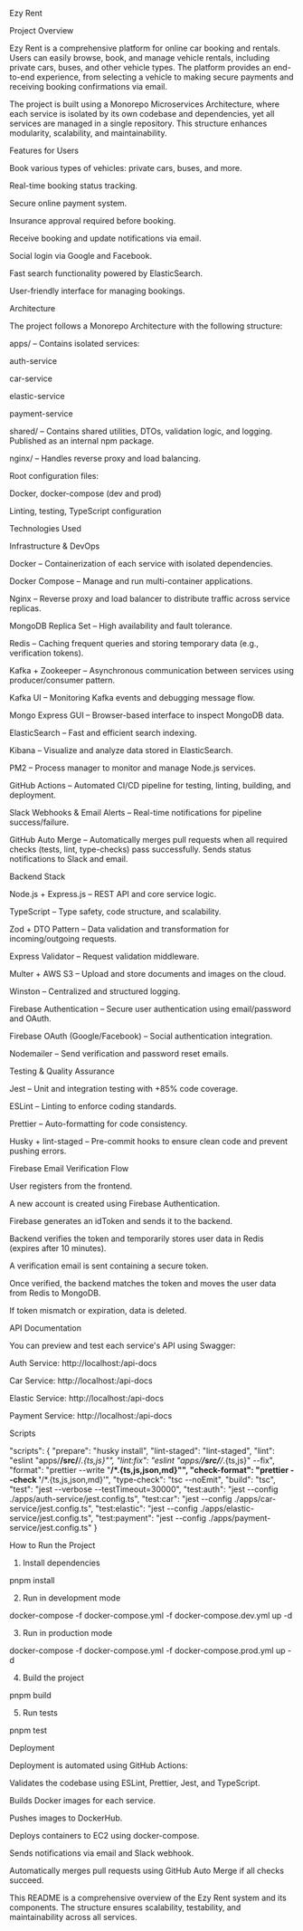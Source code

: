 Ezy Rent

Project Overview

Ezy Rent is a comprehensive platform for online car booking and rentals. Users can easily browse, book, and manage vehicle rentals, including private cars, buses, and other vehicle types. The platform provides an end-to-end experience, from selecting a vehicle to making secure payments and receiving booking confirmations via email.

The project is built using a Monorepo Microservices Architecture, where each service is isolated by its own codebase and dependencies, yet all services are managed in a single repository. This structure enhances modularity, scalability, and maintainability.

Features for Users

Book various types of vehicles: private cars, buses, and more.

Real-time booking status tracking.

Secure online payment system.

Insurance approval required before booking.

Receive booking and update notifications via email.

Social login via Google and Facebook.

Fast search functionality powered by ElasticSearch.

User-friendly interface for managing bookings.

Architecture

The project follows a Monorepo Architecture with the following structure:

apps/ – Contains isolated services:

auth-service

car-service

elastic-service

payment-service

shared/ – Contains shared utilities, DTOs, validation logic, and logging. Published as an internal npm package.

nginx/ – Handles reverse proxy and load balancing.

Root configuration files:

Docker, docker-compose (dev and prod)

Linting, testing, TypeScript configuration

Technologies Used

Infrastructure & DevOps

Docker – Containerization of each service with isolated dependencies.

Docker Compose – Manage and run multi-container applications.

Nginx – Reverse proxy and load balancer to distribute traffic across service replicas.

MongoDB Replica Set – High availability and fault tolerance.

Redis – Caching frequent queries and storing temporary data (e.g., verification tokens).

Kafka + Zookeeper – Asynchronous communication between services using producer/consumer pattern.

Kafka UI – Monitoring Kafka events and debugging message flow.

Mongo Express GUI – Browser-based interface to inspect MongoDB data.

ElasticSearch – Fast and efficient search indexing.

Kibana – Visualize and analyze data stored in ElasticSearch.

PM2 – Process manager to monitor and manage Node.js services.

GitHub Actions – Automated CI/CD pipeline for testing, linting, building, and deployment.

Slack Webhooks & Email Alerts – Real-time notifications for pipeline success/failure.

GitHub Auto Merge – Automatically merges pull requests when all required checks (tests, lint, type-checks) pass successfully. Sends status notifications to Slack and email.

Backend Stack

Node.js + Express.js – REST API and core service logic.

TypeScript – Type safety, code structure, and scalability.

Zod + DTO Pattern – Data validation and transformation for incoming/outgoing requests.

Express Validator – Request validation middleware.

Multer + AWS S3 – Upload and store documents and images on the cloud.

Winston – Centralized and structured logging.

Firebase Authentication – Secure user authentication using email/password and OAuth.

Firebase OAuth (Google/Facebook) – Social authentication integration.

Nodemailer – Send verification and password reset emails.

Testing & Quality Assurance

Jest – Unit and integration testing with +85% code coverage.

ESLint – Linting to enforce coding standards.

Prettier – Auto-formatting for code consistency.

Husky + lint-staged – Pre-commit hooks to ensure clean code and prevent pushing errors.

Firebase Email Verification Flow

User registers from the frontend.

A new account is created using Firebase Authentication.

Firebase generates an idToken and sends it to the backend.

Backend verifies the token and temporarily stores user data in Redis (expires after 10 minutes).

A verification email is sent containing a secure token.

Once verified, the backend matches the token and moves the user data from Redis to MongoDB.

If token mismatch or expiration, data is deleted.

API Documentation

You can preview and test each service's API using Swagger:

Auth Service: http://localhost:<auth-port>/api-docs

Car Service: http://localhost:<car-port>/api-docs

Elastic Service: http://localhost:<elastic-port>/api-docs

Payment Service: http://localhost:<payment-port>/api-docs

Scripts

"scripts": {
  "prepare": "husky install",
  "lint-staged": "lint-staged",
  "lint": "eslint \"apps/**/src/**/*.{ts,js}\"",
  "lint:fix": "eslint \"apps/**/src/**/*.{ts,js}\" --fix",
  "format": "prettier --write \"**/*.{ts,js,json,md}\"",
  "check-format": "prettier --check '**/*.{ts,js,json,md}'",
  "type-check": "tsc --noEmit",
  "build": "tsc",
  "test": "jest --verbose --testTimeout=30000",
  "test:auth": "jest --config ./apps/auth-service/jest.config.ts",
  "test:car": "jest --config ./apps/car-service/jest.config.ts",
  "test:elastic": "jest --config ./apps/elastic-service/jest.config.ts",
  "test:payment": "jest --config ./apps/payment-service/jest.config.ts"
}

How to Run the Project

1. Install dependencies

pnpm install

2. Run in development mode

docker-compose -f docker-compose.yml -f docker-compose.dev.yml up -d

3. Run in production mode

docker-compose -f docker-compose.yml -f docker-compose.prod.yml up -d

4. Build the project

pnpm build

5. Run tests

pnpm test

Deployment

Deployment is automated using GitHub Actions:

Validates the codebase using ESLint, Prettier, Jest, and TypeScript.

Builds Docker images for each service.

Pushes images to DockerHub.

Deploys containers to EC2 using docker-compose.

Sends notifications via email and Slack webhook.

Automatically merges pull requests using GitHub Auto Merge if all checks succeed.

This README is a comprehensive overview of the Ezy Rent system and its components. The structure ensures scalability, testability, and maintainability across all services.

